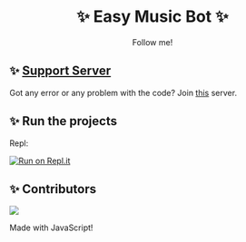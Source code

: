 <h1 align="center"> ✨ Easy Music Bot ✨ </h1>
<p align="center">Follow me!</p>

## ✨ [Support Server](https://discord.gg/a9SHDpD)
Got any error or any problem with the code? Join [this](https://discord.gg/a9SHDpD) server.

## ✨ Run the projects
Repl:

[![Run on Repl.it](https://github.com/DavidCavallaro/Music-Bot/blob/main/replit.PNG?raw=true)](https://repl.it/github/DavidCavallaro/Music-Bot)
## ✨ Contributors
<a href="https://github.com/DavidCavallaro/Music-Bot/graphs/contributors">
  <img src="https://contributors-img.web.app/image?repo=DavidCavallaro/Music-Bot" />
</a>

Made with JavaScript!